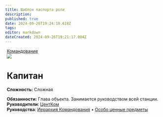 ```yaml
---
title: Шаблон паспорта роли
description: 
published: true
date: 2024-09-26T19:24:10.618Z
tags: 
editor: markdown
dateCreated: 2024-09-26T19:21:17.004Z
---
```


<div style="display: flex; justify-content: center;">
  <div class="roles-passport comm">
    <div id="title" class="title comm">
      <a href="/roles/command" class="is-internal-link is-valid-page">Командование</a>
    </div>
    <div><div><div><img src="/role/captain.png" id="img"></div></div>
      <div><div><h1 id="капитан" class="toc-header">Капитан</h1>
        <p><strong>Сложность:</strong> Сложная</p>
        <strong>Обязанности:</strong> Глава объекта. Занимается руководством всей станции.<br>
        <b>Руководители</b>: <a href="/roles/centralcommand" class="is-internal-link is-valid-page">ЦентКом</a><br>
        <b>Руководства</b>: <a href="/guides/hierarchyofcommand" title="Иерархия Командования" class="is-internal-link is-valid-page">Иерархия Командования</a> • <a href="/guides/especiallyvaluableitems" title="Особо ценные предметы" class="is-internal-link is-valid-page">Особо ценные предметы</a>
        </div></div></div></div></div>